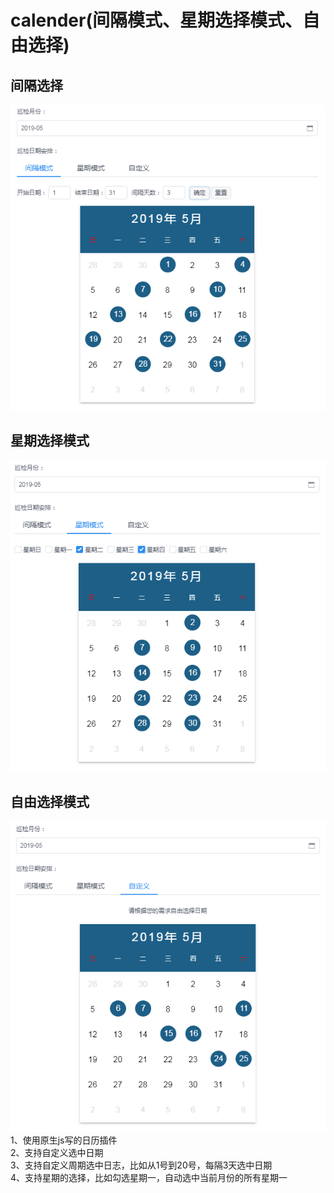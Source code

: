 # calender(间隔模式、星期选择模式、自由选择)
## 间隔选择
![images](https://github.com/krifyFan/image-folder/blob/master/jiange.png)
## 星期选择模式
![images](https://github.com/krifyFan/image-folder/blob/master/week.png)
## 自由选择模式
![images](https://github.com/krifyFan/image-folder/blob/master/free.png)<br>
1、使用原生js写的日历插件<br>
2、支持自定义选中日期<br>
3、支持自定义周期选中日志，比如从1号到20号，每隔3天选中日期<br>
4、支持星期的选择，比如勾选星期一，自动选中当前月份的所有星期一<br>
